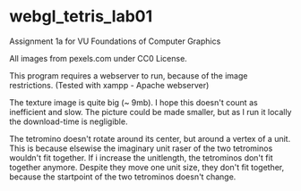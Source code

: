 # webgl_tetris_lab01
Assignment 1a for VU Foundations of Computer Graphics

All images from pexels.com under CC0 License.

This program requires a webserver to run, because of the image restrictions. (Tested with xampp - Apache webserver)

The texture image is quite big (~ 9mb). I hope this doesn't count as inefficient and slow. 
The picture could be made smaller, but as I run it locally the download-time is negligible.


The tetromino doesn't rotate around its center, but around a vertex of a unit.
This is because elsewise the imaginary unit raser of the two tetrominos wouldn't fit together.
If i increase the unitlength, the tetrominos don't fit together anymore.
Despite they move one unit size, they don't fit together, because the startpoint of the two tetrominos doesn't change.


